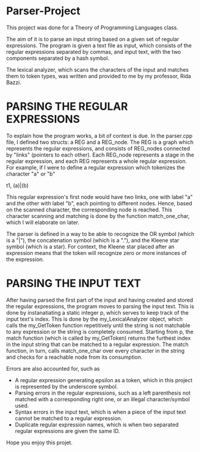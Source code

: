 # Parser-Project
This project was done for a Theory of Programming Languages class.

The aim of it is to parse an input string based on a given set of regular expressions. The program is given a text file as input, which consists of the regular expressions separated by commas, and input text, with the two components separated by a hash symbol.

The lexical analyzer, which scans the characters of the input and matches them to token types, was written and provided to me by my professor, Rida Bazzi. 

# PARSING THE REGULAR EXPRESSIONS #

To explain how the program works, a bit of context is due. In the parser.cpp file, I defined two structs: a REG and a REG_node. The REG is a graph which represents the regular expressions, and consists of REG_nodes connected by "links" (pointers to each other). Each REG_node represents a stage in the regular expression, and each REG represents a whole regular expression. For example, if I were to define a regular expression which tokenizes the character "a" or "b"

t1, (a)|(b)

This regular expression's first node would have two links, one with label "a" and the other with label "b", each pointing to different nodes. Hence, based on the scanned character, the corresponding node is reached. This character scanning and matching is done by the function match_one_char, which I will elaborate on later.

The parser is defined in a way to be able to recognize the OR symbol (which is a "|"), the concatenation symbol (which is a "."), and the Kleene star symbol (which is a star). For context, the Kleene star placed after an expression means that the token will recognize zero or more instances of the expression. 

# PARSING THE INPUT TEXT #

After having parsed the first part of the input and having created and stored the regular expressions, the program moves to parsing the input text. This is done by instanatiating a static integer p, which serves to keep track of the input text's index. This is done by the my_LexicalAnalyzer object, which calls the my_GetToken function repetitively until the string is not matchable to any expression or the string is completely consumed. Starting from p, the match function (which is called by my_GetToken) returns the furthest index in the input string that can be matched to a regular expression. The match function, in turn, calls match_one_char over every character in the string and checks for a reachable node from its consumption. 

Errors are also accounted for, such as 
- A regular expression generating epsilon as a token, which in this project is represented by the underscore symbol.
- Parsing errors in the regular expressions, such as a left parenthesis not matched with a corresponding right one, or an illegal character/symbol used. 
- Syntax errors in the input text, which is when a piece of the input text cannot be matched to a regular expression. 
- Duplicate regular expression names, which is when two separated regular expressions are given the same ID. 

Hope you enjoy this projet. 
